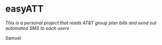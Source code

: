 # easyATT
_This is a personal project that reads AT&T group plan bills and send out automated SMS to each users_

Samuel

